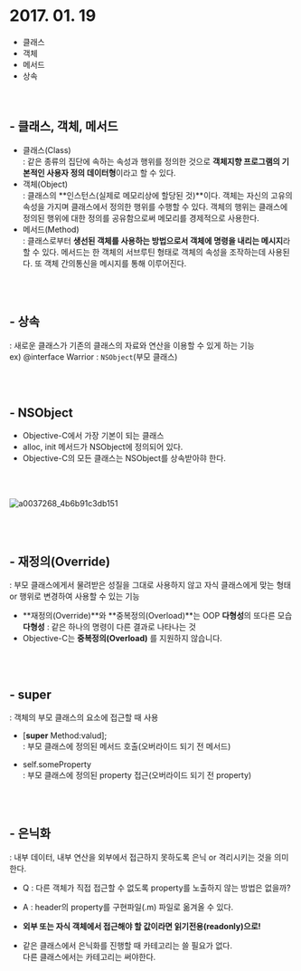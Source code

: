 # 2017. 01. 19

- 클래스
- 객체
- 메서드
- 상속<br><br><br>

## - 클래스, 객체, 메서드

- 클래스(Class)<br> : 같은 종류의 집단에 속하는 속성과 행위를 정의한 것으로 **객체지향 프로그램의 기본적인 사용자 정의 데이터형**이라고 할 수 있다.<br>
- 객체(Object)<br> : 클래스의 **인스턴스(실제로 메모리상에 할당된 것)**이다. 객체는 자신의 고유의 속성을 가지며 클래스에서 정의한 행위를 수행할 수 있다. 객체의 행위는 클래스에 정의된 행위에 대한 정의를 공유함으로써 메모리를 경제적으로 사용한다.<br>
- 메서드(Method)<br> : 클래스로부터 **생선된 객체를 사용하는 방법으로서 객체에 명령을 내리는 메시지**라 할 수 있다. 메서드는 한 객체의 서브루틴 형태로 객체의 속성을 조작하는데 사용된다. 또 객체 간의통신을 메시지를 통해 이루어진다.

<br><br>

## - 상속

: 새로운 클래스가 기존의 클래스의 자료와 연산을 이용할 수 있게 하는 기능<br>
ex) @interface Warrior : ``NSObject``(부모 클래스)

<br><br>

## - NSObject

- Objective-C에서 가장 기본이 되는 클래스
- alloc, init 메서드가  NSObject에 정의되어 있다.
- Objective-C의 모든 클래스는 NSObject를 상속받아햐 한다.

<br><br>

![a0037268_4b6b91c3db151](https://cloud.githubusercontent.com/assets/24997656/22183129/0b89e8f0-e0fa-11e6-9adf-a80df1a3a8c1.jpg)

<br><br>

## - 재정의(Override)

: 부모 클래스에게서 물려받은 성질을 그대로 사용하지 않고 자식 클래스에게 맞는 형태 or 행위로 변경하여 사용할 수 있는 기능

- **재정의(Override)**와 **중복정의(Overload)**는 OOP **다형성**의 또다른 모습
**다형성** : 같은 하나의 명령이 다른 결과로 나타나는 것
- Objective-C는 **중복정의(Overload)** 를 지원하지 않습니다.

<br><br>

## - super

: 객체의 부모 클래스의 요소에 접근할 때 사용

- [**super** Method:valud];<br>
  : 부모 클래스에 정의된 메서드 호출(오버라이드 되기 전 메서드)
  
- self.someProperty<br>
  : 부모 클래스에 정의된 property 접근(오버라이드 되기 전 property)

<br><br>

## - 은닉화

: 내부 데이터, 내부 연산을 외부에서 접근하지 못하도록 은닉 or 격리시키는 것을 의미한다.<br>
- Q : 다른 객체가 직접 접근할 수 없도록 property를 노출하지 않는 방법은 없을까?<br>
- A : header의 property를 구현파일(.m) 파일로 옮겨올 수 있다.<br>

- **외부 또는 자식 객체에서 접근해야 할 값이라면 읽기전용(readonly)으로!**<br>
- 같은 클래스에서 은닉화를 진행할 때 카테고리는 쓸 필요가 없다.<br> 다른 클래스에서는 카테고리는 써야한다.

